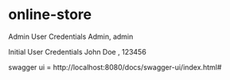 # online-store

Admin User Credentials 
Admin, admin

Initial User Credentials
John Doe , 123456

swagger ui = http://localhost:8080/docs/swagger-ui/index.html#
